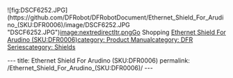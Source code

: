 <p>![fig:DSCF6252.JPG](https://github.com/DFRobot/DFRobotDocument/Ethernet_Shield_For_Arudino_(SKU:DFR0006)/image/DSCF6252.JPG  "DSCF6252.JPG")<a href="image:nextredirectltr.png" title="wikilink">image:nextredirectltr.pngGo</a> Shopping <a href="https://www.dfrobot.com/product-52.html">Ethernet Shield For Arudino (SKU:DFR0006)</a><a href="category:_Product_Manual" title="wikilink">category: Product Manual</a><a href="category:_DFR_Series" title="wikilink">category: DFR Series</a><a href="category:_Shields" title="wikilink">category: Shields</a></p>---
title: Ethernet Shield For Arudino (SKU:DFR0006)
permalink: /Ethernet_Shield_For_Arudino_(SKU:DFR0006)/
---

